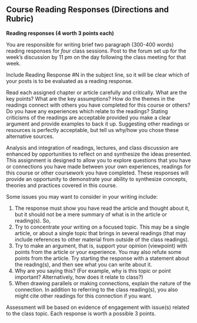 Course Reading Responses (Directions and Rubric)
------------------------------------------------

**Reading responses (4 worth 3 points each)**

You are responsible for writing brief two paragraph (300-400 words)
reading responses for *four* class sessions. Post to the forum set up
for the week’s discussion by 11 pm on the day following the class
meeting for that week.

Include Reading Response \#N in the subject line, so it will be clear
which of your posts is to be evaluated as a reading response.

Read each assigned chapter or article carefully and critically. What
are the key points? What are the key assumptions? How do the themes in
the readings connect with others you have completed for this course or
others? Do you have any experiences which relate to the readings?
Stating criticisms of the readings are acceptable provided you make a
clear argument and provide examples to back it up. Suggesting other
readings or resources is perfectly acceptable, but tell us why/how you
chose these alternative sources.

Analysis and integration of readings, lectures, and class discussion
are enhanced by opportunities to reflect on and synthesize the ideas
presented. This assignment is designed to allow you to explore
questions that you have or connections you have made between your own
experiences, readings for this course or other coursework you have
completed. These responses will provide an opportunity to demonstrate
your ability to synthesize concepts, theories and practices covered in
this course.

Some issues you may want to consider in your writing include:

1.  The response must show you have read the article and thought about
    it, but it should not be a mere summary of what is in the article
    or reading(s). So,
2.  Try to concentrate your writing on a focused topic. This may be a
    single article, or about a single topic that brings in several
    readings (that may include references to other material from outside
    of the class readings).
3.  Try to make an argument, that is, support your opinion (viewpoint)
    with points from the article or your experience. You may also refute
    some points from the article. Try starting the response with a
    statement about the reading(s), and then see what you can write
    about it.
4.  Why are you saying this? (For example, why is this topic or point
    important? Alternatively, how does it relate to class?)
5.  When drawing parallels or making connections, explain the nature of
    the connection. In addition to referring to the class reading(s),
    you also might cite other readings for this connection if you want.

Assessment will be based on evidence of engagement with issue(s) related
to the class topic. Each response is worth a possible 3 points.


